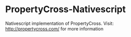 # PropertyCross-Nativescript
Nativescript implementation of PropertyCross. Visit: http://propertycross.com/ for more information
